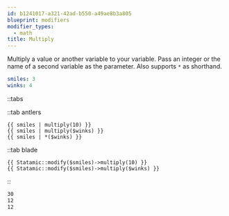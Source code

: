 ```yaml
---
id: b1241017-a321-42ad-b550-a49ae8b3a805
blueprint: modifiers
modifier_types:
  - math
title: Multiply
---
```

Multiply a value or another variable to your variable. Pass an integer or the name of a second variable as the parameter. Also supports `*` as shorthand.

```yaml
smiles: 3
winks: 4
```

::tabs

::tab antlers
```antlers
{{ smiles | multiply(10) }}
{{ smiles | multiply($winks) }}
{{ smiles | *($winks) }}

```
::tab blade
```blade
{{ Statamic::modify($smiles)->multiply(10) }}
{{ Statamic::modify($smiles)->multiply($winks) }}
```
::

```html
30
12
12
```
